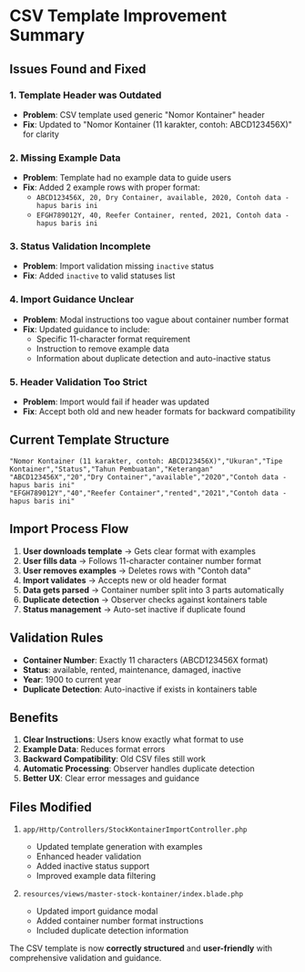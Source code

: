# CSV Template Improvement Summary

## Issues Found and Fixed

### 1. **Template Header was Outdated**

-   **Problem**: CSV template used generic "Nomor Kontainer" header
-   **Fix**: Updated to "Nomor Kontainer (11 karakter, contoh: ABCD123456X)" for clarity

### 2. **Missing Example Data**

-   **Problem**: Template had no example data to guide users
-   **Fix**: Added 2 example rows with proper format:
    -   `ABCD123456X, 20, Dry Container, available, 2020, Contoh data - hapus baris ini`
    -   `EFGH789012Y, 40, Reefer Container, rented, 2021, Contoh data - hapus baris ini`

### 3. **Status Validation Incomplete**

-   **Problem**: Import validation missing `inactive` status
-   **Fix**: Added `inactive` to valid statuses list

### 4. **Import Guidance Unclear**

-   **Problem**: Modal instructions too vague about container number format
-   **Fix**: Updated guidance to include:
    -   Specific 11-character format requirement
    -   Instruction to remove example data
    -   Information about duplicate detection and auto-inactive status

### 5. **Header Validation Too Strict**

-   **Problem**: Import would fail if header was updated
-   **Fix**: Accept both old and new header formats for backward compatibility

## Current Template Structure

```csv
"Nomor Kontainer (11 karakter, contoh: ABCD123456X)","Ukuran","Tipe Kontainer","Status","Tahun Pembuatan","Keterangan"
"ABCD123456X","20","Dry Container","available","2020","Contoh data - hapus baris ini"
"EFGH789012Y","40","Reefer Container","rented","2021","Contoh data - hapus baris ini"
```

## Import Process Flow

1. **User downloads template** → Gets clear format with examples
2. **User fills data** → Follows 11-character container number format
3. **User removes examples** → Deletes rows with "Contoh data"
4. **Import validates** → Accepts new or old header format
5. **Data gets parsed** → Container number split into 3 parts automatically
6. **Duplicate detection** → Observer checks against kontainers table
7. **Status management** → Auto-set inactive if duplicate found

## Validation Rules

-   **Container Number**: Exactly 11 characters (ABCD123456X format)
-   **Status**: available, rented, maintenance, damaged, inactive
-   **Year**: 1900 to current year
-   **Duplicate Detection**: Auto-inactive if exists in kontainers table

## Benefits

1. **Clear Instructions**: Users know exactly what format to use
2. **Example Data**: Reduces format errors
3. **Backward Compatibility**: Old CSV files still work
4. **Automatic Processing**: Observer handles duplicate detection
5. **Better UX**: Clear error messages and guidance

## Files Modified

1. `app/Http/Controllers/StockKontainerImportController.php`

    - Updated template generation with examples
    - Enhanced header validation
    - Added inactive status support
    - Improved example data filtering

2. `resources/views/master-stock-kontainer/index.blade.php`
    - Updated import guidance modal
    - Added container number format instructions
    - Included duplicate detection information

The CSV template is now **correctly structured** and **user-friendly** with comprehensive validation and guidance.
